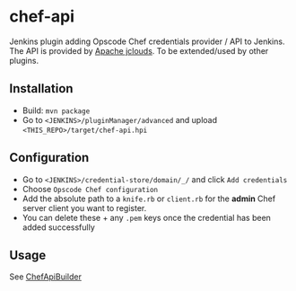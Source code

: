 # chef-api

Jenkins plugin adding Opscode Chef credentials provider /  API to Jenkins. The API is provided by [Apache jclouds](https://jclouds.apache.org/).
To be extended/used by other plugins.

## Installation

* Build: `mvn package`
* Go to `<JENKINS>/pluginManager/advanced` and upload `<THIS_REPO>/target/chef-api.hpi`

## Configuration

* Go to `<JENKINS>/credential-store/domain/_/` and click `Add credentials`
* Choose `Opscode Chef configuration`
* Add the absolute path to a `knife.rb` or `client.rb` for the **admin** Chef server client you want to register. 
* You can delete these + any `.pem` keys once the credential has been added successfully

## Usage 

See [ChefApiBuilder](https://github.com/zhelyan/jenkins-chef-api/blob/master/src/main/java/com/which/hudson/plugins/chef/api/ChefApiBuilder.java)
